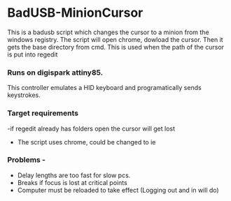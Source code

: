 # BadUSB-MinionCursor
This is a badusb script which changes the cursor to a minion from the windows registry.
The script will open chrome, dowload the cursor. Then it gets the base directory from cmd. This is used when the path of the cursor is put into regedit

### Runs on digispark attiny85.
This controller emulates a HID keyboard and programatically sends keystrokes.

### Target requirements
-if regedit already has folders open the cursor will get lost
- The script uses chrome, could be changed to ie

### Problems -
- Delay lengths are too fast for slow pcs.
- Breaks if focus is lost at critical points
- Computer must be reloaded to take effect (Logging out and in will do)

